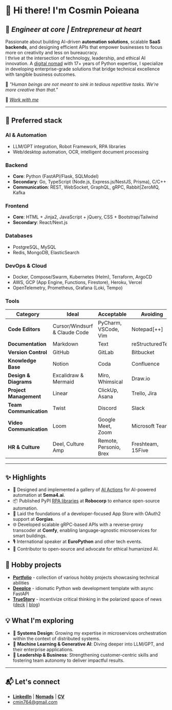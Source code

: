 # 👋 Hi there! I'm Cosmin Poieana

## 🚀 *Engineer at core | Entrepreneur at heart*

Passionate about building AI-driven **automation solutions**, scalable **SaaS backends**, and designing efficient APIs that empower businesses to focus more on creativity and less on bureaucracy.  
I thrive at the intersection of technology, leadership, and ethical AI innovation. A [digital nomad](./travel.md) with 17+ years of Python expertise, I specialize in developing enterprise-grade solutions that bridge technical excellence with tangible business outcomes.

🌟 *"Human beings are not meant to sink in tedious repetitive tasks. We're more creative than that."*

🤝 *[Work with me](https://tally.so/r/w4vQ6X)*

---

## 🔧 Preferred stack

### AI & Automation

- LLM/GPT integration, Robot Framework, RPA libraries
- Web/desktop automation, OCR, intelligent document processing

### Backend

- **Core**: Python (FastAPI/Flask, SQLModel)
- **Secondary**: Go, TypeScript (Node.js, Express.js/NestJS, Prisma), C/C++
- **Communication**: REST, WebSocket, GraphQL, gRPC, Rabbit|ZeroMQ, Kafka

### Frontend

- **Core**: HTML + Jinja2, JavaScript + jQuery, CSS + Bootstrap/Tailwind
- **Secondary**: React/Next.js

### Databases

- PostgreSQL, MySQL
- Redis, MongoDB, ElasticSearch

### DevOps & Cloud

- Docker, Compose/Swarm, Kubernetes (Helm), Terraform, ArgoCD
- AWS, GCP (App Engine, Functions, Firestore), Heroku, Vercel
- OpenTelemetry, Prometheus, Grafana (Loki, Tempo)

### Tools

| Category | Ideal | Acceptable | Avoiding |
|----------|-------|------------|----------|
| **Code Editors** | Cursor/Windsurf & Claude Code | PyCharm, VSCode, Vim | Notepad[++] |
| **Documentation** | Markdown | Text | reStructuredText |
| **Version Control** | GitHub | GitLab | Bitbucket |
| **Knowledge Base** | Notion | Coda | Confluence |
| **Design & Diagrams** | Excalidraw & Mermaid | Miro, Whimsical | Draw.io |
| **Project Management** | Linear | ClickUp, Asana | Trello, Jira |
| **Team Communication** | Twist | Discord | Slack |
| **Video Communication** | Loom | Google Meet, Zoom | Microsoft Teams |
| **HR & Culture** | Deel, Culture Amp | Remote, Personio, Brex | Freshteam, 15Five |

---

## ✨ Highlights

- 🧩 Designed and implemented a gallery of [AI Actions](https://github.com/Sema4AI/gallery) for AI-powered automation at **Sema4.ai**.
- 📦 Published PyPI [RPA libraries](https://github.com/robocorp) at **Robocorp** to enhance open-source automation.
- 📱 Laid the foundations of a developer-focused App Store with OAuth2 support at **Gorgias**.
- 🌐 Developed scalable gRPC-based APIs with a reverse-proxy transcoder at **Comfy**, enabling language-agnostic microservices for smart buildings.
- 🎙️ International speaker at **EuroPython** and other tech events.
- 📖 Contributor to open-source and advocate for ethical humanized AI.

## 📌 Hobby projects

- **[Portfolio](https://github.com/stars/cmin764/lists/portfolio)** - collection of various hobby projects showcasing technical abilities
- **[DeepIce](https://github.com/cmin764/deep-ice)** - idiomatic Python web development template with async FastAPI
- **[TrueStory](https://github.com/savvybit)** - incentivize critical thinking in the polarized space of news ([deck](https://slides.com/cmin/truestory-venturecup) | [blog](https://cosminslife.wordpress.com/2020/08/16/truestory-app-or-how-i-learned-to-stop-worrying-and-love-the-process/))

## 💡 What I'm exploring

- 🌱 **Systems Design**: Growing my expertise in microservices orchestration within the context of distributed systems.
- 🤖 **Machine Learning & Generative AI**: Diving deeper into LLM/GPT, and their enterprise applications.
- 💼 **Leadership & Business**: Strengthening customer-centric skills and fostering team autonomy to deliver impactful results.

---

## 📬 Let's connect

- **[LinkedIn](https://www.linkedin.com/in/cmin764)** | **[Nomads](https://nomads.com/@cmin764)** | **[CV](https://bit.ly/cmin764)**
- [cmin764@gmail.com](mailto:cmin764@gmail.com)
